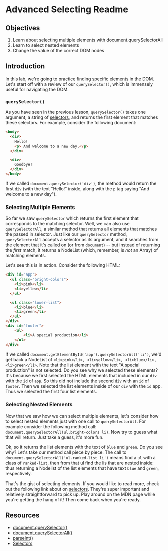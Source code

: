 # Advanced Selecting Readme

## Objectives

1. Learn about selecting multiple elements with document.querySelectorAll
2. Learn to select nested elements
2. Change the value of the correct DOM nodes

## Introduction

In this lab, we're going to practice finding specific elements in the DOM. Let's start off with a review of our `querySelector()`, which is immensely useful for navigating the DOM.

### `querySelector()`

As you have seen in the previous lesson, `querySelector()` takes one argument, a string of [selectors](https://developer.mozilla.org/en-US/docs/Web/Guide/CSS/Getting_Started/Selectors), and returns the first element that matches these selectors. For example, consider the following document:

``` html
<body>
  <div>
    Hello!
    <p> And welcome to a new day.</p>
  </div>

  <div>
    Goodbye!
  </div>
</body>
```

If we called `document.querySelector('div')`, the method would return the first `div` (with the text "Hello!" inside, along with the `p` tag saying "And welcome to a new day").

### Selecting Multiple Elements

So far we saw `querySelector` which returns the first element that corresponds to the matching selector.  Well, we can also use `querySelectorAll`, a similar method that returns all elements that matches the passed in selector.   Just like our `querySelector` method, `querySelectorAll` accepts a selector as its argument, and it searches from the element that it's called on (or from `document`) -- but instead of returning the _first_ match, it returns a NodeList (which, remember, is _not_ an Array) of matching elements.

Let's see this is in action.  Consider the following HTML:

``` html
<div id="app">
  <ul class="bright-colors">
    <li>pink</li>
    <li>yellow</li>
  </ul>

  <ul class="lower-list">
    <li>blue</li>
    <li>green</li>
  </ul>
</div>
<div id="footer">
	<ul>
		<li>A special production</li>
	</ul>
</div>

```

If we called `document.getElementById('app').querySelectorAll('li')`, we'd get back a NodeList of `<li>pink</li>, <li>yellow</li>, <li>blue</li>, <li>green</li>`.  Note that the list element with the text "A special production" is not selected.  Do you see why we selected these elements?  It's because we first selected the HTML elements that included in our `div` with the `id` of `app`.  So this did not include the second `div` with an `id` of `footer`.  Then we selected the list elements inside of our `div` with the `id` app.  Thus we selected the first four list elements.

### Selecting Nested Elements

Now that we saw how we can select multiple elements, let's consider how to select nested elements just with one call to `querySelectorAll`.  For example consider the following method call: `document.querySelectorAll(ul.bright-colors li)`.  Now try to guess what that will return.  Just take a guess, it's more fun.  

Ok, so it returns the list elements with the text of `blue` and `green`.  Do you see why?  Let's take our method call piece by piece.  The call to `document.querySelectorAll('ul.ranked-list li')` means find a `ul` with a class of `ranked-list`, then from that ul find the lis that are nested inside: thus returning a Nodelist of the list elements that have text `blue` and `green`, respectively.  

That's the gist of selecting elements.  If you would like to read more, check out the following link about on [selectors](https://developer.mozilla.org/en-US/docs/Web/Guide/CSS/Getting_Started/Selectors). They're super important and relatively straightforward to pick up. Play around on the MDN page while you're getting the hang of it! Then come back when you're ready.

## Resources

- [document.querySelector()](https://developer.mozilla.org/en-US/docs/Web/API/Document/querySelector)
- [document.querySelectorAll()](https://developer.mozilla.org/en-US/docs/Web/API/Document/querySelectorAll)
- [parseInt()](https://developer.mozilla.org/en-US/docs/Web/JavaScript/Reference/Global_Objects/parseInt)
- [Selectors](https://developer.mozilla.org/en-US/docs/Web/Guide/CSS/Getting_Started/Selectors)
